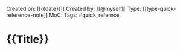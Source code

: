 Created on: [[{{date}}]] 
Created by: [[@myself]]
Type: [[type-quick-reference-note]]
MoC: 
Tags: #quick_refernce
# {{Title}}